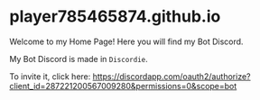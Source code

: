 # player785465874.github.io

Welcome to my Home Page! Here you will find my Bot Discord.

My Bot Discord is made in ```Discordie```.

To invite it, click here: https://discordapp.com/oauth2/authorize?client_id=287221200567009280&permissions=0&scope=bot
